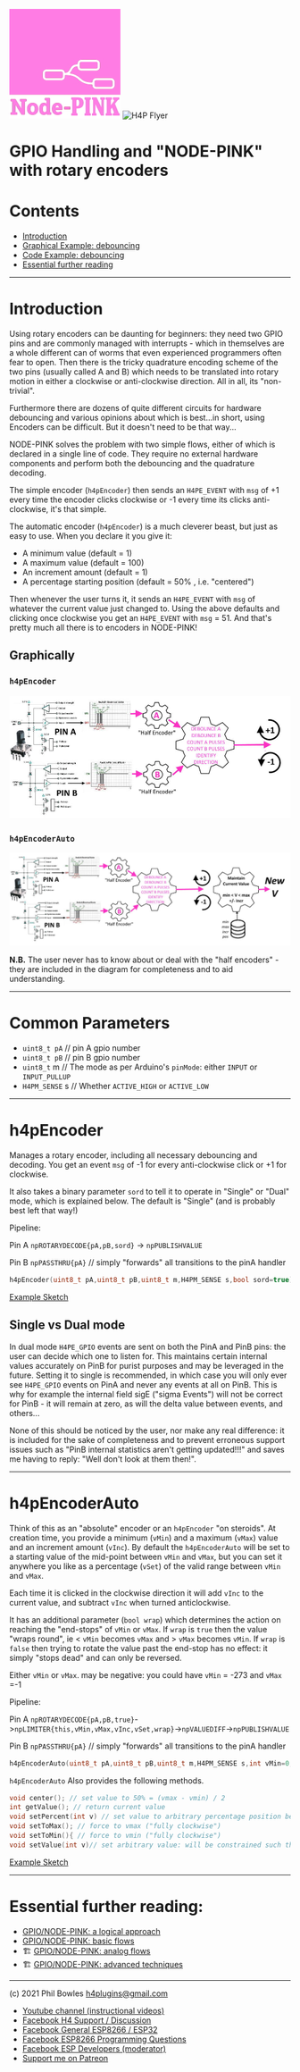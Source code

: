 ![NODE PINK](../assets/nodepink.jpg)
![H4P Flyer](../assets/GPIOLogo.jpg)

# GPIO Handling and "NODE-PINK" with rotary encoders

# Contents

* [Introduction](#introduction)
* [Graphical Example: debouncing](#an-example---debouncing-graphically)
* [Code Example: debouncing](#an-example---debouncing-in-code)
* [Essential further reading](#essential-further-reading)

---

# Introduction

Using rotary encoders can be daunting for beginners: they need two GPIO pins and are commonly managed with interrupts - which in themselves are a whole different can of worms that even experienced programmers often fear to open. Then there is the tricky quadrature encoding scheme of the two pins (usually called A and B) which needs to be translated into rotary motion in either a clockwise or anti-clockwise direction. All in all, its "non-trivial".

Furthermore there are dozens of quite different circuits for hardware debouncing and various opinions about which is best...in short, using Encoders can be difficult. But it doesn't need to be that way...

NODE-PINK solves the problem with two simple flows, either of which is declared in a single line of code. They require no external hardware components and perform both the debouncing and the quadrature decoding.

The simple encoder (`h4pEncoder`) then sends an `H4PE_EVENT` with `msg` of +1 every time the encoder clicks clockwise or -1 every time its clicks anti-clockwise, it's that simple.

The automatic encoder (`h4pEncoder`) is a much cleverer beast, but just as easy to use. When you declare it you give it:

* A minimum value (default = 1)
* A maximum value (default = 100)
* An increment amount (default = 1)
* A percentage starting position (default = 50% , i.e. "centered")

Then whenever the user turns it, it sends an `H4PE_EVENT` with `msg` of whatever the current value just changed to. Using the above defaults and clicking once clockwise you get an `H4PE_EVENT` with `msg` = 51. And that's pretty much all there is to encoders in NODE-PINK!

## Graphically

### `h4pEncoder`

![encoder](../assets/encoder.jpg)

### `h4pEncoderAuto`

![encoder](../assets/encoderauto.jpg)

**N.B.** The user never has to know about or deal with the "half encoders" - they are included in the diagram for completeness and to aid understanding.

---

# Common Parameters

* `uint8_t pA` // pin A gpio number
* `uint8_t pB` // pin B gpio number
* `uint8_t` m // The mode as per Arduino's `pinMode`: either `INPUT` or `INPUT_PULLUP`
* `H4PM_SENSE` s // Whether `ACTIVE_HIGH` or `ACTIVE_LOW` 

---

# h4pEncoder

Manages a rotary encoder, including all necessary debouncing and decoding. You get an event `msg` of -1 for every anti-clockwise click or +1 for clockwise.

It also takes a binary parameter `sord` to tell it to operate in "Single" or "Dual" mode, which is explained below. The default is "Single" (and is probably best left that way!)

Pipeline:

Pin A `npROTARYDECODE{pA,pB,sord}` ->  `npPUBLISHVALUE`

Pin B `npPASSTHRU{pA}`  // simply "forwards" all transitions to the pinA handler

```cpp
h4pEncoder(uint8_t pA,uint8_t pB,uint8_t m,H4PM_SENSE s,bool sord=true);
```

[Example Sketch](../examples/01_GPIO_PIN_MACHINE/PM_13_Encoder/PM_13_Encoder.ino)

## Single vs Dual mode

In dual mode `H4PE_GPIO` events are sent on both the PinA and PinB pins: the user can decide which one to listen for. This maintains certain internal values accurately on PinB for purist purposes and may be leveraged in the future. Setting it to single is recommended, in which case you will only ever see `H4PE_GPIO` events on PinA and never any events at all on PinB. This is why for example the internal field sigE ("sigma Events") will not be correct for PinB - it will remain at zero, as will the delta value between events, and others...

None of this should be noticed by the user, nor make any real difference: it is included for the sake of completeness and to prevent erroneous support issues such as "PinB internal statistics aren't getting updated!!!" and saves me having to reply: "Well don't look at them then!".

---

# h4pEncoderAuto

Think of this as an "absolute" encoder or an `h4pEncoder` "on steroids". At creation time, you provide a minimum (`vMin`) and a maximum (`vMax`) value and an increment amount (`vInc`). By default the `h4pEncoderAuto` will be set to a starting value of the mid-point between `vMin` and `vMax`, but you can set it anywhere you like as a percentage (`vSet`) of the valid range between `vMin` and `vMax`.

Each time it is clicked in the clockwise direction it will add `vInc` to the current value, and subtract `vInc` when turned anticlockwise.

It has an additional parameter (`bool wrap`) which determines the action on reaching the "end-stops" of `vMin` or `vMax`. If `wrap` is `true` then the value "wraps round", ie < `vMin` becomes `vMax` and > `vMax` becomes `vMin`. If `wrap` is `false` then trying to rotate the value past the end-stop has no effect: it simply "stops dead" and can only be reversed.

Either `vMin` or `vMax`. may be negative: you could have `vMin` = -273 and `vMax` =-1

Pipeline: 

Pin A `npROTARYDECODE{pA,pB,true}`->`npLIMITER{this,vMin,vMax,vInc,vSet,wrap}`->`npVALUEDIFF`->`npPUBLISHVALUE`

Pin B `npPASSTHRU{pA}`  // simply "forwards" all transitions to the pinA handler

```cpp
h4pEncoderAuto(uint8_t pA,uint8_t pB,uint8_t m,H4PM_SENSE s,int vMin=0,int vMax=100,int vInc=1,int _vSet=50,bool wrap=false);
```

`h4pEncoderAuto` Also provides the following methods.

```cpp
void center(); // set value to 50% = (vmax - vmin) / 2
int getValue(); // return current value
void setPercent(int v) // set value to arbitrary percentage position between vmin and vmax
void setToMax(); // force to vmax ("fully clockwise")
void setToMin(){ // force to vmin ("fully clockwise")
void setValue(int v)// set arbitrary value: will be constrained such that vmin < v < vmax
```

[Example Sketch](../examples/01_GPIO_PIN_MACHINE/PM_14_EncoderAuto/PM_14_EncoderAuto.ino)

---

# Essential further reading:

* [GPIO/NODE-PINK: a logical approach](logphys.md)
* [GPIO/NODE-PINK: basic flows](basic.md)
* :building_construction: [GPIO/NODE-PINK: analog flows](analog.md)
* :building_construction: [GPIO/NODE-PINK: advanced techniques](nodepinkadv.md)

---

(c) 2021 Phil Bowles h4plugins@gmail.com

* [Youtube channel (instructional videos)](https://www.youtube.com/channel/UCYi-Ko76_3p9hBUtleZRY6g)
* [Facebook H4  Support / Discussion](https://www.facebook.com/groups/444344099599131/)
* [Facebook General ESP8266 / ESP32](https://www.facebook.com/groups/2125820374390340/)
* [Facebook ESP8266 Programming Questions](https://www.facebook.com/groups/esp8266questions/)
* [Facebook ESP Developers (moderator)](https://www.facebook.com/groups/ESP8266/)
* [Support me on Patreon](https://patreon.com/esparto)